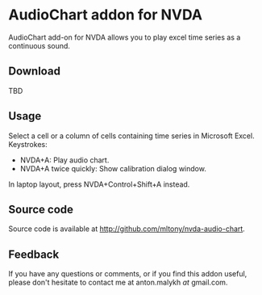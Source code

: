 # AudioChart addon for NVDA
AudioChart add-on for NVDA allows you to play excel time series as a continuous sound.
## Download
TBD

## Usage
Select a cell or a column of cells containing time series in Microsoft Excel.
Keystrokes:

* NVDA+A: Play audio chart.
* NVDA+A twice quickly: Show calibration dialog window.

In laptop layout, press NVDA+Control+Shift+A instead.

## Source code
Source code is available at <http://github.com/mltony/nvda-audio-chart>.

## Feedback
If you have any questions or comments, or if you find this addon useful, please don't hesitate to contact me at anton.malykh *at* gmail.com.
